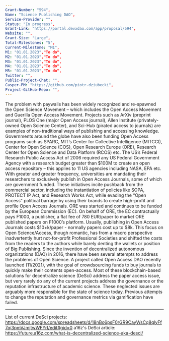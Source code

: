 ```yaml
---
Grant-Number: "594",
Name: "Science Publishing DAO",
Service-Provider: "",
Status: "In progress",
Grant-Link: "https://portal.devxdao.com/app/proposal/594",
Website: "",
Grant-Size: "Large",
Total-Milestones: "5",
Current-Milestone: "M1",
M1: "01.01.2023","To do",
M2: "01.01.2023","To do",
M3: "01.01.2023","To do",
M4: "01.01.2023","To do",
M5: "01.01.2023","To do",
Twitter: "",
Public-Project-Chat: "",
Casper-PM: "https://github.com/piotr-dziubecki",
Project-GitHub-Repo: "",
---
```

<!--lang:en--> 
The problem with paywalls has been widely recognized and re-spawned the Open Science Movement – which includes the Open Access Movement and Guerilla Open Access Movement. Projects such as ArXiv (preprint journal), PLOS One (major Open Access journal), Allen Institute (privately-owned Open Science Center), and Sci-Hub (pirated access to journals) are examples of non-traditional ways of publishing and accessing knowledge.
Governments around the globe have also been funding Open Access programs such as SPARC, MIT’s Center for Collective Intelligence (MITCCI), Center for Open Science (COS), Open Research Europe (ORE), Research Center for Open Science and Data Platform (RCOS) etc. The US’s Federal Research Public Access Act of 2006 required any US Federal Government Agency with a research budget greater than $100M to create an open access repository – this applies to 11 US agencies including NASA, EPA etc. With greater and greater frequency, universities are mandating their researchers to exclusively publish in Open Access Journals, some of which are government funded. These initiatives incite pushback from the commercial sector, including the instantiation of policies like SOPA, PROTECT IP Act, and Research Works Act, while evading the “Open Access” political barrage by using their brands to create high-profit and profile Open Access Journals.
ORE was started and continues to be funded by the European Commission (EC). On behalf of ORE, the EC contractually pays F1000, a publisher, a flat fee of 780 EUR/paper to market ORE published papers on F1000’s platform. Usually, publishing in Open Access Journals costs $10+k/paper - normally papers cost up to $8k. This focus on Open Science/Access, though romantic, has from a macro perspective inadvertently hurt not-for-profit Professional Societies and shifted the costs from the readers to the authors while barely denting the wallets or position of Big Publishing.
Since the invention of decentralized autonomous organizations (DAO) in 2016, there have been several attempts to address the problems of Open Science. A project called Open Access DAO recently launched (11/2021), with the goal of crowdsourcing funds to buy journals to quickly make their contents open-access. Most of these blockchain-based solutions for decentralize science (DeSci) address the paper access issue, but very rarely do any of the current projects address the governance or the reputation infrastructure of academic science. These neglected issues are arguably more responsible for the state of science today. Previous attempts to change the reputation and governance metrics via gamification have failed.
__________________________
List of current DeSci projects: https://docs.google.com/spreadsheets/d/18nBo6psF0rGR9CayWsCq8qlyFf7qi3pmVJmjtwWFYrI/edit#gid=0
a16z's DeSci article: https://future.a16z.com/what-is-decentralized-science-aka-desci/

<!--lang:es--] 
<!--lang:de--] 
<!--lang:fr--] 
<!--lang:uk--] 
[!--lang:*-->  
